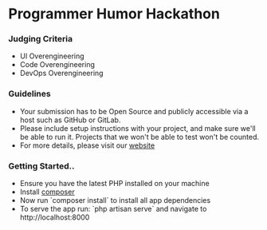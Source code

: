 <h1>Programmer Humor Hackathon</h1>

<h3>Judging Criteria</h3>
<ul>
  <li>UI Overengineering</li>
  <li>Code Overengineering</li>
  <li>DevOps Overengineering</li>
</ul>

<h3>Guidelines</h3>
<ul>
  <li>Your submission has to be Open Source and publicly accessible via a host such as GitHub or GitLab.</li>
  <li>Please include setup instructions with your project, and make sure we'll be able to run it. Projects that we won't be able to test won't be counted.</li>
  <li>For more details, please visit our <a href="https://www.programmerhumor.org/Hackathon">website</a></li>
</ul>

<h3>Getting Started..</h3>
<ul>
  <li>Ensure you have the latest PHP installed on your machine</li>
  <li>Install <a href="https://getcomposer.org/download/">composer</a></li>
  <li>Now run `composer install` to install all app dependencies</li>
  <li>To serve the app run: `php artisan serve` and navigate to http://localhost:8000</a></li>
</ul>

